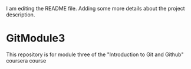 I am editing the README file. Adding some more details about the project description.
# GitModule3
This repository is for module three of the "Introduction to Git and Github" coursera course
